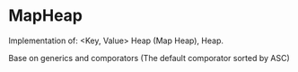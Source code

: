 # MapHeap
Implementation of:
<Key, Value> Heap (Map Heap),
<Value> Heap.

Base on generics and comporators
(The default comporator sorted by ASC)
